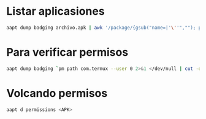 # Listar aplicasiones 
```sh  
aapt dump badging archivo.apk | awk '/package/{gsub("name=|'\''",""); package=$2} /activity/{gsub("name=|'\''",""); activity=$2} END{print package "/" activity}'
```

# Para verificar permisos
```sh
aapt dump badging `pm path com.termux --user 0 2>&1 </dev/null | cut -d":" -f2` | \grep -o android.permission.DUMP | bat
```

# Volcando permisos
```sh
aapt d permissions <APK> 
```

